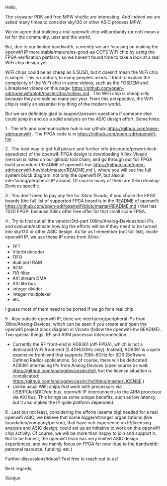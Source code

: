 Hello,

The skywater PDK and free MPW shuttle are interesting.  And indeed we are asked many times to consider sky130 or other ASIC process MPW.

We do agree that building a real openwifi chip will probably (or not) mean a lot for the community, user and the world.

But, due to our limited bandwidth, currently we are focusing on making the openwifi IP more stable/mature/as-good-as COTS WiFi chip by using the FPGA verification platform, so we haven’t found time to take a look at a real WiFi chip design yet. 

WiFi chips could be as cheap as 0.5USD, but it doesn't mean the WiFi chip is simple. This is contrary to many people’s minds. I tried to explain the complexity of the WiFi chip in some videos, such as the FOSDEM and Libreplanet videos on this page: https://github.com/open-sdr/openwifi/blob/master/doc/videos.md . The WiFi chip is cheap only because they are sold so many per year. From this perspective, the WiFi chip is really an essential tiny thing of the modern world.

But we are definitely glad to support/answer-questions if someone else could jump in and do a solid analysis on the ASIC design effort. Some hints:

1 . The info and communication hub is our github: https://github.com/open-sdr/openwifi . The FPGA code is in https://github.com/open-sdr/openwifi-hw .

2 . The best way to get full picture and further info (resource/power/clock-speed/etc) of the openwifi FPGA design is downloading Xilinx Vivado (version is listed on our github) tool chain, and go through our full FPGA build procedure (README of openwifi-hw: https://github.com/open-sdr/openwifi-hw/blob/master/README.md ), where you will see the full system block diagram: not only the openwifi IP, but also all interfacing/peripheral IP around. Of course many of them are Xilinx/Analog-Devices specific.

3 . You don’t need to pay any fee for Xilinx Vivado, if you chose the FPGA boards (the full list of supported FPGA board is in the README of openwifi: https://github.com/open-sdr/openwifi/blob/master/README.md ) that has 7020 FPGA, because Xilinx offer free offer for that small scale FPGA.

4 . Try to find out all the vendor/3rd-part (Xilinx/Analog-Devices/etc) IPs, and evaluate/estimate how big the efforts will be if they need to be turned into sky130 or other ASIC design. As far as I remember (not full list), inside openwifi IP, we use these IP cores from Xilinx:
- FFT
- Viterbi decoder
- FIFO
- dual port RAM
- ROM
- FIR filter
- AXI stream DMA
- AXI lite bus
- integer divider
- integer multiplexer
- etc. 

I guess most of them need to be ported if we go for a real chip. 

5 . Also outside openwifi IP, there are interfacing/peripheral IPs from Xilinx/Analog-Devices, which can be seen if you create and open the openwifi project block diagram in Vivado (follow the openwifi-hw README). Two special things: RF and ARM processor interconnection. 
- Currently the RF front-end is AD9361 (off-FPGA), which is not a dedicated WiFi front-end (2.4GH/5GHz only). Instead, AD9361 is a quite expensive front-end that supports 70M~6GHz for SDR (Software Defined Radio) applications. So of course, there will be dedicated AD9361 interfacing IPs from Analog Devices (open source as well: https://github.com/analogdevicesinc/hdl, but the license situation is complicated: https://github.com/analogdevicesinc/hdl/blob/master/LICENSE )
- Unlike usual WiFi chips that work with processors via USB/PCIe/SDIO/etc bus, openwifi IP interconnects to the ARM processor via AXI bus. This brings us some unique benefits, such as low latency, but it also makes the IP quite platform dependent. 

6 . Last but not least, considering the efforts (seems big) needed for a real openwifi ASIC, we believe that some bigger/stronger organizations (like foundation/company/person), that have rich experience on IP/licensing analysis and ASIC design, could set up an initiative to work on this openwifi chip activity. Of course, we will be more than happy to join and support it. But to be honest, the openwifi team has very limited ASIC design experiences, and we mainly focus on FPGA for now (due to the bandwidth: personal resource, funding, etc.)

Further discussions/ideas? Feel free to reach out to us!

Best regards,

Xianjun

